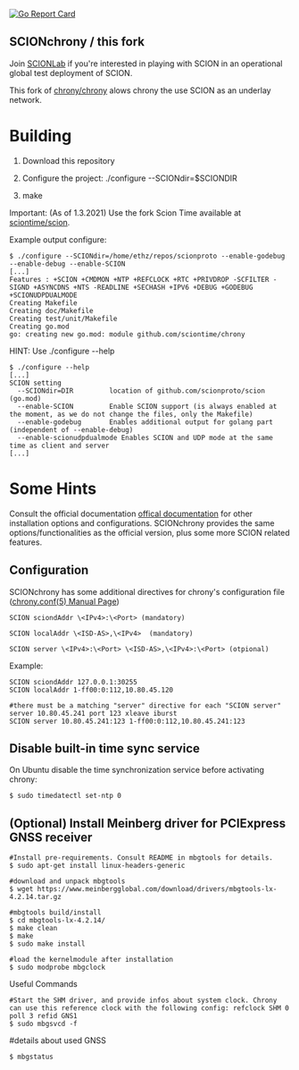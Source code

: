 [![Go Report Card](https://goreportcard.com/badge/github.com/sciontime/chrony)](https://goreportcard.com/report/github.com/sciontime/chrony)

## SCIONchrony / this fork

Join [SCIONLab](https://www.scionlab.org) if you're interested in playing with
SCION in an operational global test deployment of SCION.

This fork of [chrony/chrony](https://git.tuxfamily.org/chrony/chrony.git) alows chrony the use SCION as an underlay network.

# Building
1. Download this repository

2. Configure the project: ./configure --SCIONdir=$SCIONDIR

3. make

Important: (As of 1.3.2021) Use the fork Scion Time available at [sciontime/scion](https://github.com/sciontime/scion).

Example output configure:
```console
$ ./configure --SCIONdir=/home/ethz/repos/scionproto --enable-godebug --enable-debug --enable-SCION
[...]
Features : +SCION +CMDMON +NTP +REFCLOCK +RTC +PRIVDROP -SCFILTER -SIGND +ASYNCDNS +NTS -READLINE +SECHASH +IPV6 +DEBUG +GODEBUG +SCIONUDPDUALMODE
Creating Makefile
Creating doc/Makefile
Creating test/unit/Makefile
Creating go.mod
go: creating new go.mod: module github.com/sciontime/chrony
```

HINT: Use ./configure --help
```console
$ ./configure --help
[...]
SCION setting
  --SCIONdir=DIR         location of github.com/scionproto/scion (go.mod)
  --enable-SCION         Enable SCION support (is always enabled at the moment, as we do not change the files, only the Makefile)
  --enable-godebug       Enables additional output for golang part (independent of --enable-debug)
  --enable-scionudpdualmode Enables SCION and UDP mode at the same time as client and server
[...]

```

# Some Hints
Consult the official documentation [offical documentation](https://chrony.tuxfamily.org/) for other installation options and configurations. SCIONchrony provides the same options/functionalities as the official version, plus some more SCION related features.

## Configuration
SCIONchrony has some additional directives for chrony's configuration file ([chrony.conf(5) Manual Page](https://chrony.tuxfamily.org/doc/4.0/chrony.conf.html))

```SCION sciondAddr \<IPv4>:\<Port> (mandatory)```

```SCION localAddr \<ISD-AS>,\<IPv4>  (mandatory)```

```SCION server \<IPv4>:\<Port> \<ISD-AS>,\<IPv4>:\<Port> (otpional)```

Example:
```console
SCION sciondAddr 127.0.0.1:30255
SCION localAddr 1-ff00:0:112,10.80.45.120

#there must be a matching "server" directive for each "SCION server"
server 10.80.45.241 port 123 xleave iburst
SCION server 10.80.45.241:123 1-ff00:0:112,10.80.45.241:123

```

## Disable built-in time sync service
On Ubuntu disable the time synchronization service before activating chrony:
```console
$ sudo timedatectl set-ntp 0
```

## (Optional) Install Meinberg driver for PCIExpress GNSS receiver
```console
#Install pre-requirements. Consult README in mbgtools for details.
$ sudo apt-get install linux-headers-generic
```

```console
#download and unpack mbgtools
$ wget https://www.meinbergglobal.com/download/drivers/mbgtools-lx-4.2.14.tar.gz
```

```console
#mbgtools build/install
$ cd mbgtools-lx-4.2.14/
$ make clean
$ make
$ sudo make install
```

```console
#load the kernelmodule after installation
$ sudo modprobe mbgclock
```
Useful Commands
```console
#Start the SHM driver, and provide infos about system clock. Chrony can use this reference clock with the following config: refclock SHM 0 poll 3 refid GNS1
$ sudo mbgsvcd -f
```

#details about used GNSS
```console
$ mbgstatus
```